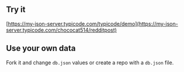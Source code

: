 ## Try it

[https://my-json-server.typicode.com/typicode/demo](https://my-json-server.typicode.com/chococat514/redditpost)

## Use your own data

Fork it and change `db.json` values or create a repo with a `db.json` file.
